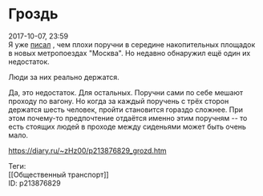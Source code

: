 Гроздь
=======

   
 2017-10-07, 23:59   
  Я уже  [писал](Поезда%20Москва,%20Союзмультфильм%20и%20Великие%20полководцы)  , чем плохи поручни в середине накопительных площадок в новых метропоездах "Москва". Но недавно обнаружил ещё один их недостаток.   
   
 Люди за них реально держатся.   
   
 Да, это недостаток. Для остальных. Поручни сами по себе мешают проходу по вагону. Но когда за каждый поручень с трёх сторон держатся шесть человек, пройти становится гораздо сложнее. При этом почему-то предпочтение отдаётся именно этим поручням -- то есть стоящих людей в проходе между сиденьями может быть очень мало.   
    
 <https://diary.ru/~zHz00/p213876829_grozd.htm>   
   
 Теги:   
 [[Общественный транспорт]]   
 ID: p213876829